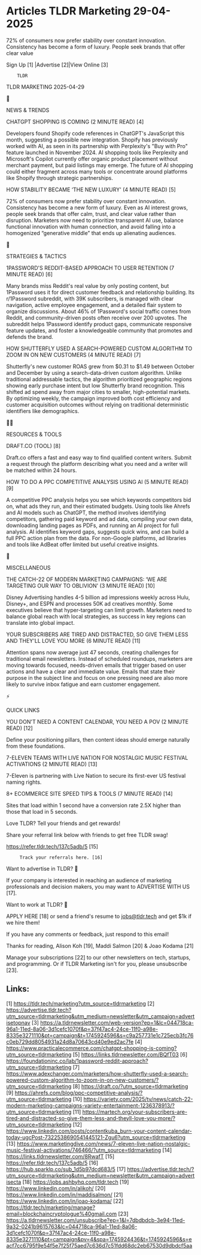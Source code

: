 # Articles TLDR Marketing 29-04-2025

72% of consumers now prefer stability over constant innovation.
Consistency has become a form of luxury. People seek brands that offer
clear
value ‌ ‌ ‌ ‌ ‌ ‌ ‌ ‌ ‌ ‌ ‌ ‌ ‌ ‌ ‌ ‌ ‌ ‌ ‌ ‌ ‌ ‌ ‌ ‌ ‌ ‌  ‌ ‌ ‌ ‌ ‌ ‌ ‌ ‌ ‌ ‌ ‌ ‌ ‌ ‌ ‌ ‌ ‌ ‌ ‌ ‌ ‌ ‌ ‌ ‌ ‌ ‌ 


 Sign Up [1] |Advertise [2]|View Online [3] 

		TLDR 

TLDR MARKETING 2025-04-29

📱 

NEWS & TRENDS

 CHATGPT SHOPPING IS COMING (2 MINUTE READ) [4] 

 Developers found Shopify code references in ChatGPT's JavaScript this
month, suggesting a possible new integration. Shopify has previously
worked with AI, as seen in its partnership with Perplexity's "Buy with
Pro" feature launched in November 2024. AI shopping tools like
Perplexity and Microsoft's Copilot currently offer organic product
placement without merchant payment, but paid listings may emerge. The
future of AI shopping could either fragment across many tools or
concentrate around platforms like Shopify through strategic
partnerships. 

 HOW STABILITY BECAME ‘THE NEW LUXURY' (4 MINUTE READ) [5] 

 72% of consumers now prefer stability over constant innovation.
Consistency has become a new form of luxury. Even as AI interest
grows, people seek brands that offer calm, trust, and clear value
rather than disruption. Marketers now need to prioritize transparent
AI use, balance functional innovation with human connection, and avoid
falling into a homogenized “generative middle” that ends up
alienating audiences. 

🚀 

STRATEGIES & TACTICS

 1PASSWORD'S REDDIT-BASED APPROACH TO USER RETENTION (7 MINUTE READ)
[6] 

 Many brands miss Reddit's real value by only posting content, but
1Password uses it for direct customer feedback and relationship
building. Its r/1Password subreddit, with 39K subscribers, is managed
with clear navigation, active employee engagement, and a detailed
flair system to organize discussions. About 46% of 1Password's social
traffic comes from Reddit, and community-driven posts often receive
over 200 upvotes. The subreddit helps 1Password identify product gaps,
communicate responsive feature updates, and foster a knowledgeable
community that promotes and defends the brand. 

 HOW SHUTTERFLY USED A SEARCH-POWERED CUSTOM ALGORITHM TO ZOOM IN ON
NEW CUSTOMERS (4 MINUTE READ) [7] 

 Shutterfly's new customer ROAS grew from $0.31 to $1.49 between
October and December by using a search-data-driven custom algorithm.
Unlike traditional addressable tactics, the algorithm prioritized
geographic regions showing early purchase intent but low Shutterfly
brand recognition. This shifted ad spend away from major cities to
smaller, high-potential markets. By optimizing weekly, the campaign
improved both cost efficiency and customer acquisition outcomes
without relying on traditional deterministic identifiers like
demographics. 

🧑‍💻 

RESOURCES & TOOLS

 DRAFT.CO (TOOL) [8] 

 Draft.co offers a fast and easy way to find qualified content
writers. Submit a request through the platform describing what you
need and a writer will be matched within 24 hours. 

 HOW TO DO A PPC COMPETITIVE ANALYSIS USING AI (5 MINUTE READ) [9] 

 A competitive PPC analysis helps you see which keywords competitors
bid on, what ads they run, and their estimated budgets. Using tools
like Ahrefs and AI models such as ChatGPT, the method involves
identifying competitors, gathering paid keyword and ad data, compiling
your own data, downloading landing pages as PDFs, and running an AI
project for full analysis. AI identifies keyword gaps, suggests quick
wins, and can build a full PPC action plan from the data. For
non-Google platforms, ad libraries and tools like AdBeat offer limited
but useful creative insights. 

🎁 

MISCELLANEOUS

 THE CATCH-22 OF MODERN MARKETING CAMPAIGNS: ‘WE ARE TARGETING OUR
WAY TO OBLIVION' (3 MINUTE READ) [10] 

 Disney Advertising handles 4-5 billion ad impressions weekly across
Hulu, Disney+, and ESPN and processes 50K ad creatives monthly. Some
executives believe that hyper-targeting can limit growth. Marketers
need to balance global reach with local strategies, as success in key
regions can translate into global impact. 

 YOUR SUBSCRIBERS ARE TIRED AND DISTRACTED, SO GIVE THEM LESS AND
THEY'LL LOVE YOU MORE (6 MINUTE READ) [11] 

 Attention spans now average just 47 seconds, creating challenges for
traditional email newsletters. Instead of scheduled roundups,
marketers are moving towards focused, needs-driven emails that trigger
based on user actions and have a clear and immediate value. Emails
that state their purpose in the subject line and focus on one pressing
need are also more likely to survive inbox fatigue and earn customer
engagement. 

⚡ 

QUICK LINKS

 YOU DON'T NEED A CONTENT CALENDAR, YOU NEED A POV (2 MINUTE READ)
[12] 

 Define your positioning pillars, then content ideas should emerge
naturally from these foundations. 

 7-ELEVEN TEAMS WITH LIVE NATION FOR NOSTALGIC MUSIC FESTIVAL
ACTIVATIONS (2 MINUTE READ) [13] 

 7-Eleven is partnering with Live Nation to secure its first-ever US
festival naming rights. 

 8+ ECOMMERCE SITE SPEED TIPS & TOOLS (7 MINUTE READ) [14] 

 Sites that load within 1 second have a conversion rate 2.5X higher
than those that load in 5 seconds. 

Love TLDR? Tell your friends and get rewards!

 Share your referral link below with friends to get free TLDR swag! 

 https://refer.tldr.tech/137c5adb/5 [15] 

		 Track your referrals here. [16] 

Want to advertise in TLDR? 📰

 If your company is interested in reaching an audience of marketing
professionals and decision makers, you may want to ADVERTISE WITH US
[17]. 

Want to work at TLDR? 💼

 APPLY HERE [18] or send a friend's resume to jobs@tldr.tech and get
$1k if we hire them! 

 If you have any comments or feedback, just respond to this email! 

Thanks for reading, 
Alison Koh [19], Maddi Salmon [20] & Joao Kodama [21] 

 Manage your subscriptions [22] to our other newsletters on tech,
startups, and programming. Or if TLDR Marketing isn't for you, please
unsubscribe [23]. 

 

Links:
------
[1] https://tldr.tech/marketing?utm_source=tldrmarketing
[2] https://advertise.tldr.tech?utm_source=tldrmarketing&utm_medium=newsletter&utm_campaign=advertisetopnav
[3] https://a.tldrnewsletter.com/web-version?ep=1&lc=044718ca-96a1-11ed-8a06-3d1cefc1070f&p=37f47ac4-24ce-11f0-a98e-8335e3271110&pt=campaign&t=1745924596&s=c9a257731e1c725ecb3fc76c0eb729dd8054931a24d8a70643cd40e9ed2ac7fe
[4] https://www.practicalecommerce.com/chatgpt-shopping-is-coming?utm_source=tldrmarketing
[5] https://links.tldrnewsletter.com/BQfT03
[6] https://foundationinc.co/lab/1password-reddit-approach?utm_source=tldrmarketing
[7] https://www.adexchanger.com/marketers/how-shutterfly-used-a-search-powered-custom-algorithm-to-zoom-in-on-new-customers/?utm_source=tldrmarketing
[8] https://draft.co/?utm_source=tldrmarketing
[9] https://ahrefs.com/blog/ppc-competitive-analysis/?utm_source=tldrmarketing
[10] https://variety.com/2025/tv/news/catch-22-modern-marketing-campaigns-variety-entertainment-1236378913/?utm_source=tldrmarketing
[11] https://martech.org/your-subscribers-are-tired-and-distracted-so-give-them-less-and-theyll-love-you-more/?utm_source=tldrmarketing
[12] https://www.linkedin.com/posts/contentkuba_burn-your-content-calendar-today-ugcPost-7322538690541445121-Zgu6?utm_source=tldrmarketing
[13] https://www.marketingdive.com/news/7-eleven-live-nation-nostalgic-music-festival-activations/746466/?utm_source=tldrmarketing
[14] https://links.tldrnewsletter.com/8RwafT
[15] https://refer.tldr.tech/137c5adb/5
[16] https://hub.sparklp.co/sub_1d5b97dcd683/5
[17] https://advertise.tldr.tech/?utm_source=tldrmarketing&utm_medium=newsletter&utm_campaign=advertisecta
[18] https://jobs.ashbyhq.com/tldr.tech
[19] https://www.linkedin.com/in/alikoh/
[20] https://www.linkedin.com/in/maddisalmon/
[21] https://www.linkedin.com/in/joao-kodama/
[22] https://tldr.tech/marketing/manage?email=blockchaincryptologue%40gmail.com
[23] https://a.tldrnewsletter.com/unsubscribe?ep=1&l=7dbdbdcb-3e94-11ed-9a32-0241b9615763&lc=044718ca-96a1-11ed-8a06-3d1cefc1070f&p=37f47ac4-24ce-11f0-a98e-8335e3271110&pt=campaign&pv=4&spa=1745924436&t=1745924596&s=eacf7cc6795f9e54f5e7f25f75aed7c636d7c51fdd68dc2eb67530d9dbdcf5aa